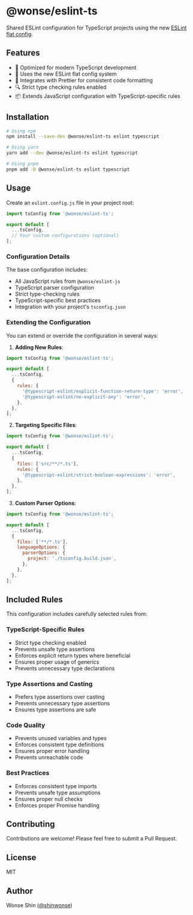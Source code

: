 # @wonse/eslint-ts

Shared ESLint configuration for TypeScript projects using the new [ESLint flat config](https://eslint.org/docs/latest/use/configure/configuration-files-new).

## Features

- 🎯 Optimized for modern TypeScript development
- 🔄 Uses the new ESLint flat config system
- 🎨 Integrates with Prettier for consistent code formatting
- 🔍 Strict type checking rules enabled
- 📦 Extends JavaScript configuration with TypeScript-specific rules

## Installation

```bash
# Using npm
npm install --save-dev @wonse/eslint-ts eslint typescript

# Using yarn
yarn add --dev @wonse/eslint-ts eslint typescript

# Using pnpm
pnpm add -D @wonse/eslint-ts eslint typescript
```

## Usage

Create an `eslint.config.js` file in your project root:

```js
import tsConfig from '@wonse/eslint-ts';

export default [
  ...tsConfig,
  // Your custom configurations (optional)
];
```

### Configuration Details

The base configuration includes:

- All JavaScript rules from `@wonse/eslint-js`
- TypeScript parser configuration
- Strict type-checking rules
- TypeScript-specific best practices
- Integration with your project's `tsconfig.json`

### Extending the Configuration

You can extend or override the configuration in several ways:

1. **Adding New Rules**:
```js
import tsConfig from '@wonse/eslint-ts';

export default [
  ...tsConfig,
  {
    rules: {
      '@typescript-eslint/explicit-function-return-type': 'error',
      '@typescript-eslint/no-explicit-any': 'error',
    },
  },
];
```

2. **Targeting Specific Files**:
```js
import tsConfig from '@wonse/eslint-ts';

export default [
  ...tsConfig,
  {
    files: ['src/**/*.ts'],
    rules: {
      '@typescript-eslint/strict-boolean-expressions': 'error',
    },
  },
];
```

3. **Custom Parser Options**:
```js
import tsConfig from '@wonse/eslint-ts';

export default [
  ...tsConfig,
  {
    files: ['**/*.ts'],
    languageOptions: {
      parserOptions: {
        project: './tsconfig.build.json',
      },
    },
  },
];
```

## Included Rules

This configuration includes carefully selected rules from:

### TypeScript-Specific Rules

- Strict type checking enabled
- Prevents unsafe type assertions
- Enforces explicit return types where beneficial
- Ensures proper usage of generics
- Prevents unnecessary type declarations

### Type Assertions and Casting

- Prefers type assertions over casting
- Prevents unnecessary type assertions
- Ensures type assertions are safe

### Code Quality

- Prevents unused variables and types
- Enforces consistent type definitions
- Ensures proper error handling
- Prevents unreachable code

### Best Practices

- Enforces consistent type imports
- Prevents unsafe type assumptions
- Ensures proper null checks
- Enforces proper Promise handling

## Contributing

Contributions are welcome! Please feel free to submit a Pull Request.

## License

MIT

## Author

Wonse Shin ([@shinwonse](https://github.com/shinwonse)) 